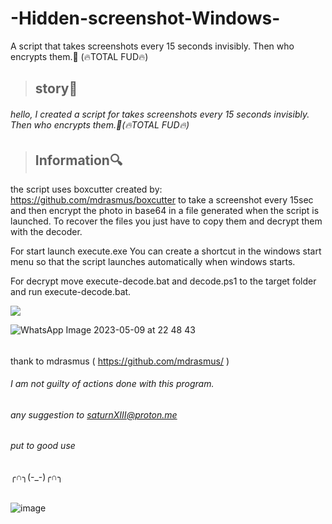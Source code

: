 # -Hidden-screenshot-Windows-
A script that takes screenshots every 15 seconds invisibly. Then who encrypts them.📸 (🔥TOTAL FUD🔥)
> ## story🎴 ## 
###### hello, I created a script for takes screenshots every 15 seconds invisibly. Then who encrypts them.📸(🔥TOTAL FUD🔥) ######
> ## Information🔍 ##
the script uses boxcutter created by: https://github.com/mdrasmus/boxcutter to take a screenshot every 15sec and then encrypt the photo in base64 in a file generated when the script is launched. 
To recover the files you just have to copy them and decrypt them with the decoder.

For start launch execute.exe
You can create a shortcut in the windows start menu so that the script launches automatically when windows starts.

For decrypt move execute-decode.bat and decode.ps1 to the target folder and run execute-decode.bat.

![](https://github.com/SaturnXIII/-Hidden-screenshot-Windows-/blob/main/base%20files/gif.gif)

![WhatsApp Image 2023-05-09 at 22 48 43](https://github.com/SaturnXIII/-Hidden-screenshot-Windows-/assets/110695125/f66b7cf4-0a81-41a5-9e8b-01078a12e879)



#####
######
thank to mdrasmus ( https://github.com/mdrasmus/ )
###### I am not guilty of actions done with this program. #####
 ###### any suggestion to saturnXIII@proton.me #####
######
###### put to good use #####
╭∩╮(-_-)╭∩╮
######


![image](https://user-images.githubusercontent.com/103066353/167156636-3eb61b59-4d15-4845-b534-db2e4321f745.png)
